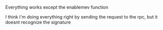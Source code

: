 Everything works except the enablemev function 

I think i'm doing everything right by sending the request to the rpc, but it doesnt recognize the signature
